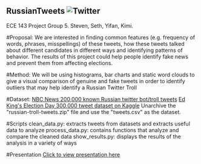 ## RussianTweets ![Twitter](https://www.stickpng.com/assets/images/580b57fcd9996e24bc43c53e.png)
ECE 143 Project Group 5.
Steven, Seth, Yifan, Kimi.

#Proposal:
We are interested in finding common features (e.g. frequency of words, phrases,
misspellings) of these tweets, how these tweets talked about different
candidates in different ways and identifying patterns of behavior. The results
of this project could help people identify fake news and prevent them from
affecting elections.

#Method:
We will be using histograms, bar charts and static word clouds to give a visual
comparison of genuine and fake tweets in order to identify outliers that may
help identify a Russian Twitter Troll

#Dataset:
[NBC News 200,000 known Russian twitter bot/troll tweets](https://www.nbcnews.com/tech/social-media/now-available-more-200-000-deleted-russian-troll-tweets-n844731 "NBC News")
[Ed King's Election Day 300,000 tweet dataset on Kaggle](https://www.kaggle.com/kinguistics/election-day-tweets#election_day_tweets.csv "Kaggle")
Unarchive the "russian-troll-tweets.zip" file and use the "tweets.csv" as the dataset.

#Scripts
clean_data.py: extracts tweets from datasets and extracts useful data to analyze
process_data.py: contains functions that analyze and compare the cleaned data
show_results.py: displays the results of the analysis in a variety of ways

#Presentation
[Click to view presentation here](../blob/master/README.md)
